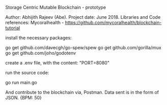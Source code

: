 Storage Centric Mutable Blockchain - prototype 

Author: Abhijith Rajeev (Abe). Project date: June 2018. Libraries and Code references: Mycoralhealth - https://github.com/mycoralhealth/blockchain-tutorial

install the necessary packages:

go get github.com/davecgh/go-spew/spew
go get github.com/gorilla/mux
go get github.com/joho/godotenv

create a .env file, with the content:
"PORT=8080"

run the source code:

go run main.go

And contribute to the blockchain via, Postman. Data sent is in the form of JSON.
{BPM: 50} 